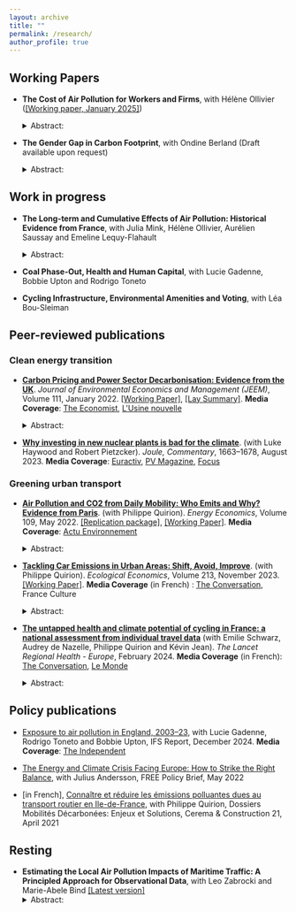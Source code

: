 ```yaml
---
layout: archive
title: ""
permalink: /research/
author_profile: true
---
```



## Working Papers

* __The Cost of Air Pollution for Workers and Firms__, with Hélène Ollivier ([[Working paper, January 2025]](https://marionleroutier.github.io/files/LeroutierOllivier_2024_CostPollution.pdf))  
    <details>
    <summary> Abstract: </summary>
    <br>
    <p align="justify"> This paper shows that even moderate air pollution levels, such as those in Europe, harm the economy by reducing firm performance. Using monthly firm-level data from France, we estimate the causal impact of fine particulate matter (PM2.5) on sales and worker absenteeism. Leveraging exogenous pollution shocks from local wind direction changes, we find that a 10 percent increase in monthly PM2.5 exposure reduces firm sales by 0.4 percent on average over the next two months, with sector-specific variation. Simultaneously, sick leave rises by 1 percent. However, this labor supply reduction explains only part of the sales decline. Our evidence suggests that air pollution also reduces worker productivity and dampens local demand. Aligning air quality with WHO guidelines would yield economic benefits on par with the costs of regulation or the health benefits from reduced mortality.
    </p>
    </details> 

* __The Gender Gap in Carbon Footprint__, with Ondine Berland (Draft available upon request)
    <details>
    <summary> Abstract: </summary>
    <br>
    <p align="justify">Understanding the distribution of carbon emissions across population groups is crucial for designing fair and acceptable climate policies. We uncover a significant gender gap in carbon footprints using individual-level data from France on food consumption and transport use, two categories representing half of individuals’ emissions, matched with product-level emission intensities. Women’s footprints are 26% lower than men’s on average. The gap is found among couples and singles, and narrows down to 18% when controlling for socioeconomic characteristics. Women’s lower emissions are not only explained by their lower calorie requirements and shorter distances traveled: 25% of the food emissions gap and 38% of the transport emission gap remain unexplained after accounting for socioeconomic factors and the scale of consumption. Emissions from red meat and cars, two high-pollution goods, make up a disproportionate share of the residual gap, highlighting the potential role of consumption preferences and occupational choices tied to gender identity.
    </p>
    </details>

## Work in progress

* __The Long-term and Cumulative Effects of Air Pollution: Historical Evidence from France__, with Julia Mink, Hélène Ollivier, Aurélien Saussay and Emeline Lequy-Flahault
    <details>
    <summary> Abstract: </summary>
    <br>
    <p align="justify"> This project aims to quantify the long-term societal cost of exposure to ambient air pollution. We consider a natural experiment that permanently decreased air pollution exposure in part of France in the 1980s: the early shutdown of coal and oil plants in the context of the transition to nuclear power. We use longitudinal census data combined with historical plant-level electricity data and an emission transport model to build novel measures of individual-level cumulative exposure to air pollution since the 1970s, accounting for lifelong residential history. We investigate the impact of air quality improvements induced by power plant closure on the health, educational and employment outcomes of exposed birth cohorts. 
    </p>
    </details> 
    
* __Coal Phase-Out, Health and Human Capital__, with Lucie Gadenne, Bobbie Upton and Rodrigo Toneto
* __Cycling Infrastructure, Environmental Amenities and Voting__, with Léa Bou-Sleiman


## Peer-reviewed publications

### Clean energy transition

* __[Carbon Pricing and Power Sector Decarbonisation: Evidence from the UK](https://www.sciencedirect.com/science/article/pii/S0095069621001285?via%3Dihub)__. _Journal of Environmental Economics and Management (JEEM)_, Volume 111, January 2022. [[Working Paper]](https://marionleroutier.github.io/files/Leroutier_2021_wp_UK_tax.pdf), [[Lay Summary]](https://www.hhs.se/en/about-us/news/news-from-misum/2023/power-sector-decarbonisation/). __Media Coverage__: [The Economist](https://www.economist.com/finance-and-economics/2023/06/01/what-does-the-perfect-carbon-price-look-like),  [L'Usine nouvelle](https://www.usinenouvelle.com/editorial/au-royaume-uni-la-taxe-carbone-sur-la-production-electrique-a-booste-la-transition-du-secteur.N1168297)  
    <details>
    <summary> Abstract: </summary>
    <br>
    <p align="justify"> Decreasing greenhouse gas emissions from electricity generation is crucial to tackle climate change. Empirically, however, little is known about the effectiveness of existing economic instruments in the power sector. This paper examines the impact of the UK Carbon Price Support (CPS), a carbon tax implemented in the UK power sector in 2013. Relative to a synthetic control unit built from other European countries, I find that emissions from the UK power sector declined by 20 to 26 percent per year on average between 2013 and 2017. The tax operated via three mechanisms: a decrease in emissions at the intensive margin; the closure of some high-emission plants at the extensive margin; and a higher probability of closure for plants already at risk due to European air quality regulations.
    </p>
    </details>

* __[Why investing in new nuclear plants is bad for the climate](https://www.sciencedirect.com/science/article/pii/S2542435123002817)__. (with Luke Haywood and Robert Pietzcker). _Joule, Commentary_, 1663–1678, August 2023. __Media Coverage__: [Euractiv](https://www.euractiv.com/section/energy-environment/news/investing-in-new-nuclear-is-bad-for-the-climate-green-advocates-say/), [PV Magazine](https://www.pv-magazine.com/2023/08/22/new-research-shows-renewables-are-more-profitable-than-nuclear-power/), [Focus](https://www.focus.de/earth/experten/drei-experten-rechnen-vor-warum-es-schlecht-fuers-klima-ist-neue-klimafreundliche-akw-zu-bauen_id_259649101.html)


### Greening urban transport

* __[Air Pollution and CO2 from Daily Mobility: Who Emits and Why? Evidence from Paris](https://www.sciencedirect.com/science/article/pii/S0140988322001189)__. (with Philippe Quirion). _Energy Economics_, Volume 109, May 2022. [[Replication package]](https://osf.io/pnyzk/), [[Working Paper]](https://marionleroutier.github.io/files/LeroutierQuirion_2022_wp_emissions_Paris.pdf). __Media Coverage__: [Actu Environnement](https://www.actu-environnement.com/ae/news/pollution-air-etude-profil-conducteur-plus-emetteurs-paris-39481.php4)
    <details>
    <summary> Abstract: </summary>
    <br>
    <p align="justify"> Urban road transport is an important source of local pollution and carbon emissions. Designing effective and fair policies tackling these externalities requires understanding who contributes to emissions today. We estimate individual transport-induced pollution footprints combining a travel demand survey from the Paris area with NOx, PM2.5 and CO2 emission factors. We find that the top 20% emitters contribute 75-85% of emissions on a representative weekday. They combine longer distances travelled, a high car modal share and, especially for local pollutants, a higher emission intensity of car trips. Living in the suburbs, being a man and being employed are the most important characteristics associated with top emissions. Among the employed, those commuting from suburbs to suburbs, working at a factory, with atypical working hours or with a manual, shopkeeping or top executive occupation are more likely to be top emitters. Finally, policies targeting local pollution may be more regressive than those targeting CO2 emissions, due to the different correlation between income and the local pollutant vs. CO2 emission intensity of car trips.     
    </p>
    </details>
    
 * __[Tackling Car Emissions in Urban Areas: Shift, Avoid, Improve](https://www.sciencedirect.com/science/article/pii/S0921800923002148)__. (with Philippe Quirion). _Ecological Economics_, Volume 213, November 2023. [[Working Paper]](https://marionleroutier.github.io/files/LeroutierQuirion_2023_wp_ShiftAvoidImprove.pdf). __Media Coverage__ (in French) : [The Conversation](https://theconversation.com/le-velo-meilleur-atout-pour-reduire-la-pollution-et-les-temps-de-trajet-lexemple-de-lile-de-france-219509?utm_term=Autofeed&utm_medium=Social&utm_source=Twitter#Echobox=1704540784), France Culture
    <details>
    <summary> Abstract: </summary>
    <br>
    <p align="justify">  Car use imposes costly environmental externalities. We investigate to what extent car trips could be shifted to low-emission modes, avoided via teleworking, or improved via a transition to electric vehicles in the context of daily mobility in the Paris area. We derive counterfactual travel times for 45,000 car trips from a representative transport survey, and formulate modal shift scenarios including a maximum acceptable increase in travel time. For a daily travel time increase below 10 min, 46% of drivers could shift to e-bike – mostly – or public transit – rarely –, with half of them benefiting from a travel time decrease. Such modal shift would reduce daily mobility emissions by 15% and generate annual climate and health benefits worth €125 million. Factors such as living in the far suburbs, being male, or having a high income, are associated with inability to shift modes. Teleworking two days a week could save an additional 5% of emissions. Holding demand for mobility and public transport infrastructure fixed, greater emission reductions require improving cars' environmental performance via a transition to electric vehicles.
    </p>
    </details>

* __[The untapped health and climate potential of cycling in France: a national assessment from individual travel data](https://www.thelancet.com/journals/lanepe/article/PIIS2666-7762(24)00040-1/fulltext#%20)__ (with Emilie Schwarz, Audrey de Nazelle, Philippe Quirion and Kévin Jean). _The Lancet Regional Health - Europe_, February 2024. __Media Coverage__ (in French): [The Conversation](https://theconversation.com/le-velo-un-potentiel-inexploite-pour-ameliorer-la-sante-et-le-climat-225010), [Le Monde](https://www.lemonde.fr/sciences/article/2024/02/23/le-velo-un-medicament-efficace-et-economique_6218083_1650684.html?lmd_medium=al&lmd_campaign=envoye-par-appli&lmd_creation=android&lmd_source=default)
    <details>
    <summary> Abstract: </summary>
    <br>
    <p align="justify">  Promoting active modes of transportation may generate important public health and climate mitigation benefits. We assess mortality and morbidity impacts of cycling in a country with relatively low levels of cycling, France, along with associated monetary benefits. We use individual data from a nationally-representative mobility survey conducted in 2019. We conducted a burden of disease analysis to assess the incidence of five chronic diseases and numbers of deaths prevented by cycling, based on national incidence and mortality data and dose-response relationships from meta-analyses. We assessed the corresponding direct medical cost savings and the intangible costs prevented based on the value of a statistical life year. The French adult (20-89 years) population was estimated to cycle on average of 1min 17sec per person per day in 2019, with important heterogeneity across gender and age. This yielded benefits of 1,919 (uncertainty interval, UI: 1,101-2,736) premature deaths and 5,963 (UI: 3,178-8,749) chronic disease cases prevented, with males enjoying nearly 75% of these benefits. Direct medical costs prevented were estimated at €191 million (UI: 98-285) annually, while the corresponding intangible costs were nearly 25 times higher (€4.8 billion, UI: 3.0-6.5). On average, €1.02 (UI: 0.59-1.62) of intangible costs were prevented for every km cycled. Shifting 25% of short car trips to biking would yield approximatively a 2-fold increase in the number of deaths prevented, while also reducing CO2 emissions by 0.257 MtCO2e (UI: 0.231-0.288). 
    </p>
    </details>


## Policy publications
* [Exposure to air pollution in England, 2003–23](https://ifs.org.uk/publications/exposure-air-pollution-england-2003-23), with Lucie Gadenne, Rodrigo Toneto and Bobbie Upton, IFS Report, December 2024. __Media Coverage__: [The Independent](https://www.independent.co.uk/climate-change/news/research-england-institute-for-fiscal-studies-world-health-organisation-covid-b2659805.html)
   
* [The Energy and Climate Crisis Facing Europe: How to Strike the Right Balance](https://freepolicybriefs.org/2022/05/24/energy-climate-crisis-europe/), with Julius Andersson, FREE Policy Brief, May 2022
  
* [in French], [Connaître et réduire les émissions polluantes dues au transport routier en Ile-de-France](https://www.construction21.org/france/articles/h/dossier-mobilites-26-connaitre-et-reduire-les-emissions-polluantes-dues-au-transport-routier-en-ile-de-france.html), with Philippe Quirion, Dossiers Mobilités Décarbonées: Enjeux et Solutions, Cerema & Construction 21, April 2021

## Resting 
             
* __Estimating the Local Air Pollution Impacts of Maritime Traffic: A Principled Approach for Observational Data__, with Leo Zabrocki and Marie-Abele Bind [[Latest version]](https://marionleroutier.github.io/files/ZabrockiLeroutierBind_2022_wp_pollution_boats.pdf)
    <details>
    <summary> Abstract: </summary>
    <br>
    <p align="justify"> We propose a new approach to estimate the causal effects of maritime traffic on air pollution when natural or policy experiments are not available. We apply this method to the case of Marseille, a large Mediterranean port city, where air pollution emitted by cruise vessels is a growing concern. Using a recent matching algorithm designed for time series data, we create hypothetical randomized experiments to estimate the change in local air pollution caused by a short-term increase in cruise traffic. We then rely on randomization inference to compute nonparametric 95% uncertainty intervals. We find that cruise vessels’ arrivals have large impacts on city-level hourly concentrations of nitrogen dioxide, particulate matter, and sulfur dioxide. At the daily level, road traffic seems however to have a much larger impact than cruise traffic. Our procedure also helps assess in a transparent manner the identification challenges specific to this type of high-frequency time series data.
    </p>
    </details>

